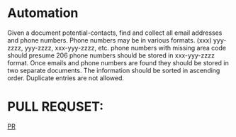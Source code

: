 # Automation 

Given a document potential-contacts, find and collect all email addresses and phone numbers.
Phone numbers may be in various formats.
(xxx) yyy-zzzz, yyy-zzzz, xxx-yyy-zzzz, etc.
phone numbers with missing area code should presume 206
phone numbers should be stored in xxx-yyy-zzzz format.
Once emails and phone numbers are found they should be stored in two separate documents.
The information should be sorted in ascending order.
Duplicate entries are not allowed.

# PULL REQUSET:
[PR ](https://github.com/mohammadsilwadi/automation/pull/1)